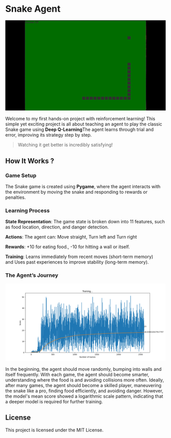# Snake Agent 

<div align="center">
  <img src="output.gif" alt="Snake Game Agent" />
</div>

Welcome to my first hands-on project with reinforcement learning! This simple yet exciting project is all about teaching an agent to play the classic Snake game using **Deep Q-Learning**The agent learns through trial and error, improving its strategy step by step.&#x20;

> Watching it get better is incredibly satisfying! 

## How It Works ?

### Game Setup 

The Snake game is created using **Pygame**, where the agent interacts with the environment by moving the snake and responding to rewards or penalties.

### Learning Process 

**State Representation**: The game state is broken down into 11 features, such as food location, direction, and danger detection.

**Actions**: The agent can: Move straight, Turn left and Turn right

**Rewards**: +10 for eating food., -10 for hitting a wall or itself.

**Training**: Learns immediately from recent moves (short-term memory) and Uses past experiences to improve stability (long-term memory).

### The Agent’s Journey 

<div align="center">
  <img src="Loss.png" alt="Score per iterations" />
</div>

In the beginning, the agent should move randomly, bumping into walls and itself frequently. With each game, the agent should become smarter, understanding where the food is and avoiding collisions more often. Ideally, after many games, the agent should become a skilled player, maneuvering the snake like a pro, finding food efficiently, and avoiding danger. However, the model's mean score showed a logarithmic scale pattern, indicating that a deeper model is required for further training.

## License 

This project is licensed under the MIT License.
